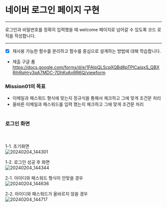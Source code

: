 # 네이버 로그인 페이지 구현

---

로그인과 비밀번호를 정확히 입력했을 때 welcome 페이지로 넘어갈 수 있도록 코드 로직을 작성합니다.


---
- [x] 재사용 가능한 함수를 분리하고 함수를 중심으로 설계하는 방법에 대해 학습합니다.


- 제출 구글 폼
https://docs.google.com/forms/d/e/1FAIpQLScpXQBd8pTPlCaiqxS_QBXRjhRqHry3pA7MDC-7DhKvAnRR6Q/viewform


### Mission01의 목표

* 이메일과 패스워드 형식에 맞는지 정규식을 통해서 체크하고 그에 맞게 조건문 처리
* 올바른 이메일과 패스워드를 입력 했는지 체크하고 그에 맞게 조건문 처리
<br><br>

### 로그인 화면
<br><br>
1-1. 초기화면<br>
   ![20240204_144301](https://github.com/bedlam1/homework/assets/90903692/e54e9093-a09f-469d-9bd7-f7f1ee82ce9f)

1-2. 로그인 성공 후 화면<br>
![20240204_144344](https://github.com/bedlam1/homework/assets/90903692/f4973bc6-15e8-497a-a3ca-89cf477d9330)

2-1. 아이디와 패스워드 형식이 안맞을 경우<br>
![20240204_144636](https://github.com/bedlam1/homework/assets/90903692/1fd5cabc-8f7c-42a9-a858-9ad64bf83442)

2-2. 아이디와 패스워드가 올바르지 않을 경우<br>
![20240204_144717](https://github.com/bedlam1/homework/assets/90903692/304a511b-b808-47da-81cc-a3d93a8f7515)


